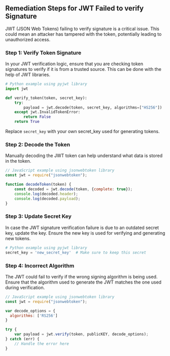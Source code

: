 

## Remediation Steps for JWT Failed to verify Signature
JWT (JSON Web Tokens) failing to verify signature is a critical issue. This could mean an attacker has tampered with the token, potentially leading to unauthorized access. 

### Step 1: Verify Token Signature
In your JWT verification logic, ensure that you are checking token signatures to verify if it is from a trusted source. This can be done with the help of JWT libraries.

```python
# Python example using pyjwt library
import jwt

def verify_token(token, secret_key):
    try:
        payload = jwt.decode(token, secret_key, algorithms=["HS256"])
    except jwt.InvalidTokenError:
        return False
    return True
```

Replace `secret_key` with your own secret_key used for generating tokens.

### Step 2: Decode the Token
Manually decoding the JWT token can help understand what data is stored in the token.

```javascript
// JavaScript example using jsonwebtoken library
const jwt = require("jsonwebtoken");

function decodeToken(token) {
    const decoded = jwt.decode(token, {complete: true});
    console.log(decoded.header);
    console.log(decoded.payload);
}
```
    
### Step 3: Update Secret Key
In case the JWT signature verification failure is due to an outdated secret key, update the key. Ensure the new key is used for verifying and generating new tokens.

```python
# Python example using pyjwt library
secret_key = 'new_secret_key'  # Make sure to keep this secret
```

### Step 4: Incorrect Algorithm
The JWT could fail to verify if the wrong signing algorithm is being used. Ensure that the algorithm used to generate the JWT matches the one used during verification.

```javascript
// JavaScript example using jsonwebtoken library
const jwt = require("jsonwebtoken");

var decode_options = {
  algorithms: ['RS256']
}

try {
    var payload = jwt.verify(token, publicKEY, decode_options);
} catch (err) {
    // Handle the error here
}
```